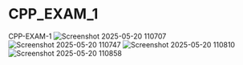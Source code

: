 # CPP_EXAM_1
CPP-EXAM-1
![Screenshot 2025-05-20 110707](https://github.com/user-attachments/assets/a906cf1e-7f0d-4a26-b5e7-8beb69413750)
  ![Screenshot 2025-05-20 110747](https://github.com/user-attachments/assets/d2564c6a-80ce-4a15-ace1-882e9b0e8f9e)
![Screenshot 2025-05-20 110810](https://github.com/user-attachments/assets/b039de44-ae40-4318-a15f-08abc57aba7f)
![Screenshot 2025-05-20 110858](https://github.com/user-attachments/assets/4dc34fda-4435-4f24-b92d-55dc4a10ebd2)

